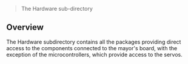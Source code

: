 > The Hardware sub-directory

## Overview

The Hardware subdirectory contains all the packages providing direct access to the components connected to the mayor's board, with the exception of the microcontrollers, which provide access to the servos.
